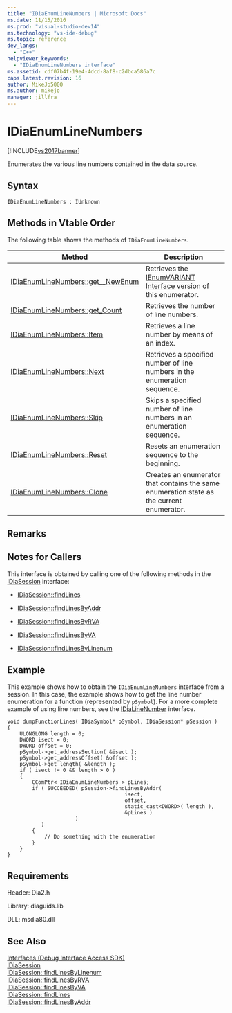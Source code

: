 ```yaml
---
title: "IDiaEnumLineNumbers | Microsoft Docs"
ms.date: 11/15/2016
ms.prod: "visual-studio-dev14"
ms.technology: "vs-ide-debug"
ms.topic: reference
dev_langs: 
  - "C++"
helpviewer_keywords: 
  - "IDiaEnumLineNumbers interface"
ms.assetid: cdf07b4f-19e4-4dcd-8af8-c2dbca586a7c
caps.latest.revision: 16
author: MikeJo5000
ms.author: mikejo
manager: jillfra
---
```

# IDiaEnumLineNumbers
[!INCLUDE[vs2017banner](../../includes/vs2017banner.md)]

Enumerates the various line numbers contained in the data source.  
  
## Syntax  
  
```  
IDiaEnumLineNumbers : IUnknown  
```  
  
## Methods in Vtable Order  
 The following table shows the methods of `IDiaEnumLineNumbers`.  
  
|Method|Description|  
|------------|-----------------|  
|[IDiaEnumLineNumbers::get__NewEnum](../../debugger/debug-interface-access/idiaenumlinenumbers-get-newenum.md)|Retrieves the [IEnumVARIANT Interface](http://msdn.microsoft.com/139e3c93-faef-4003-9079-e0e94494db3e) version of this enumerator.|  
|[IDiaEnumLineNumbers::get_Count](../../debugger/debug-interface-access/idiaenumlinenumbers-get-count.md)|Retrieves the number of line numbers.|  
|[IDiaEnumLineNumbers::Item](../../debugger/debug-interface-access/idiaenumlinenumbers-item.md)|Retrieves a line number by means of an index.|  
|[IDiaEnumLineNumbers::Next](../../debugger/debug-interface-access/idiaenumlinenumbers-next.md)|Retrieves a specified number of line numbers in the enumeration sequence.|  
|[IDiaEnumLineNumbers::Skip](../../debugger/debug-interface-access/idiaenumlinenumbers-skip.md)|Skips a specified number of line numbers in an enumeration sequence.|  
|[IDiaEnumLineNumbers::Reset](../../debugger/debug-interface-access/idiaenumlinenumbers-reset.md)|Resets an enumeration sequence to the beginning.|  
|[IDiaEnumLineNumbers::Clone](../../debugger/debug-interface-access/idiaenumlinenumbers-clone.md)|Creates an enumerator that contains the same enumeration state as the current enumerator.|  
  
## Remarks  
  
## Notes for Callers  
 This interface is obtained by calling one of the following methods in the [IDiaSession](../../debugger/debug-interface-access/idiasession.md) interface:  
  
- [IDiaSession::findLines](../../debugger/debug-interface-access/idiasession-findlines.md)  
  
- [IDiaSession::findLinesByAddr](../../debugger/debug-interface-access/idiasession-findlinesbyaddr.md)  
  
- [IDiaSession::findLinesByRVA](../../debugger/debug-interface-access/idiasession-findlinesbyrva.md)  
  
- [IDiaSession::findLinesByVA](../../debugger/debug-interface-access/idiasession-findlinesbyva.md)  
  
- [IDiaSession::findLinesByLinenum](../../debugger/debug-interface-access/idiasession-findlinesbylinenum.md)  
  
## Example  
 This example shows how to obtain the `IDiaEnumLineNumbers` interface from a session. In this case, the example shows how to get the line number enumeration for a function (represented by `pSymbol`). For a more complete example of using line numbers, see the [IDiaLineNumber](../../debugger/debug-interface-access/idialinenumber.md) interface.  
  
```cpp#  
void dumpFunctionLines( IDiaSymbol* pSymbol, IDiaSession* pSession )  
{  
    ULONGLONG length = 0;  
    DWORD isect = 0;  
    DWORD offset = 0;  
    pSymbol->get_addressSection( &isect );  
    pSymbol->get_addressOffset( &offset );  
    pSymbol->get_length( &length );  
    if ( isect != 0 && length > 0 )  
    {  
        CComPtr< IDiaEnumLineNumbers > pLines;  
        if ( SUCCEEDED( pSession->findLinesByAddr(  
                                      isect,  
                                      offset,  
                                      static_cast<DWORD>( length ),  
                                      &pLines )  
                      )  
           )  
        {  
            // Do something with the enumeration  
        }  
    }  
}  
```  
  
## Requirements  
 Header: Dia2.h  
  
 Library: diaguids.lib  
  
 DLL: msdia80.dll  
  
## See Also  
 [Interfaces (Debug Interface Access SDK)](../../debugger/debug-interface-access/interfaces-debug-interface-access-sdk.md)   
 [IDiaSession](../../debugger/debug-interface-access/idiasession.md)   
 [IDiaSession::findLinesByLinenum](../../debugger/debug-interface-access/idiasession-findlinesbylinenum.md)   
 [IDiaSession::findLinesByRVA](../../debugger/debug-interface-access/idiasession-findlinesbyrva.md)   
 [IDiaSession::findLinesByVA](../../debugger/debug-interface-access/idiasession-findlinesbyva.md)   
 [IDiaSession::findLines](../../debugger/debug-interface-access/idiasession-findlines.md)   
 [IDiaSession::findLinesByAddr](../../debugger/debug-interface-access/idiasession-findlinesbyaddr.md)
